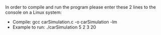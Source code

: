 In order to compile and run the program please enter these 2 lines to the console on a Linux system:
- Compile: gcc carSimulation.c -o carSimulation -lm
- Example to run: ./carSimulation 5 2 3 20